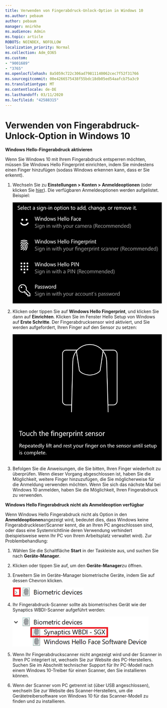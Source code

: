```yaml
---
title: Verwenden von Fingerabdruck-Unlock-Option in Windows 10
ms.author: pebaum
author: pebaum
manager: mnirkhe
ms.audience: Admin
ms.topic: article
ROBOTS: NOINDEX, NOFOLLOW
localization_priority: Normal
ms.collection: Adm_O365
ms.custom:
- "9001689"
- "3765"
ms.openlocfilehash: 8a5059c722c306ad79811140062cec7f52f31766
ms.sourcegitcommit: 00e4266575438f55bdc18db05ed54aafcb75a3c9
ms.translationtype: MT
ms.contentlocale: de-DE
ms.lasthandoff: 03/11/2020
ms.locfileid: "42588315"
---
```

# <a name="use-fingerprint-unlock-option-in-windows-10"></a>Verwenden von Fingerabdruck-Unlock-Option in Windows 10

**Windows Hello-Fingerabdruck aktivieren**

Wenn Sie Windows 10 mit Ihrem Fingerabdruck entsperren möchten, müssen Sie Windows Hello Fingerprint einrichten, indem Sie mindestens einen Finger hinzufügen (sodass Windows erkennen kann, dass er Sie erkennt). 

1. Wechseln Sie zu **Einstellungen > Konten > Anmeldeoptionen** (oder klicken Sie [hier](ms-settings:signinoptions?activationSource=GetHelp)). Die verfügbaren Anmeldeoptionen werden aufgelistet. Beispiel:

    ![Anmeldeoptionen.](media/sign-in-options.png)

2. Klicken oder tippen Sie auf **Windows Hello Fingerprint**, und klicken Sie dann auf **Einrichten**. Klicken Sie im Fenster Hello Setup von Windows auf **Erste Schritte**. Der Fingerabdrucksensor wird aktiviert, und Sie werden aufgefordert, Ihren Finger auf den Sensor zu setzen:

   ![Fingerabdrucksensor.](media/fingerprint-sensor.png)

3. Befolgen Sie die Anweisungen, die Sie bitten, Ihren Finger wiederholt zu überprüfen. Wenn dieser Vorgang abgeschlossen ist, haben Sie die Möglichkeit, weitere Finger hinzuzufügen, die Sie möglicherweise für die Anmeldung verwenden möchten. Wenn Sie sich das nächste Mal bei Windows 10 anmelden, haben Sie die Möglichkeit, Ihren Fingerabdruck zu verwenden.

**Windows Hello Fingerabdruck nicht als Anmeldeoption verfügbar**

Wenn Windows Hello Fingerabdruck nicht als Option in den **Anmeldeoptionen**angezeigt wird, bedeutet dies, dass Windows keine Fingerabdruckleser/Scanner kennt, die an Ihren PC angeschlossen sind, oder dass eine Systemrichtlinie deren Verwendung verhindert (beispielsweise wenn Ihr PC von Ihrem Arbeitsplatz verwaltet wird). Zur Problembehandlung: 

1. Wählen Sie die Schaltfläche **Start** in der Taskleiste aus, und suchen Sie nach **Geräte-Manager**.

2. Klicken oder tippen Sie auf, um den **Geräte-Manager**zu öffnen.

3. Erweitern Sie im Geräte-Manager biometrische Geräte, indem Sie auf dessen Chevron klicken.

   ![Biometrische Geräte.](media/biometric-devices.png)

4. Ihr Fingerabdruck-Scanner sollte als biometrisches Gerät wie der Synaptics WBDI-Scanner aufgeführt werden:

   ![Biometrische Geräte.](media/biometric-devices-expanded.png)

5. Wenn Ihr Fingerabdruckscanner nicht angezeigt wird und der Scanner in Ihren PC integriert ist, wechseln Sie zur Website des PC-Herstellers. Suchen Sie im Abschnitt technischer Support für Ihr PC-Modell nach einem Windows 10-Treiber für einen Scanner, den Sie installieren können.

6. Wenn der Scanner vom PC getrennt ist (über USB angeschlossen), wechseln Sie zur Website des Scanner-Herstellers, um die Gerätetreibersoftware von Windows 10 für das Scanner-Modell zu finden und zu installieren.
